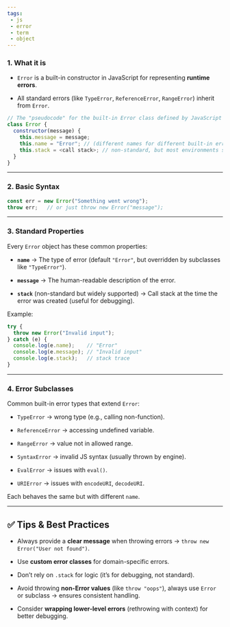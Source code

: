 ```yaml
---
tags: 
 - js
 - error
 - term
 - object
---
```


### 1. **What it is**

- `Error` is a built-in constructor in JavaScript for representing **runtime errors**.
    
- All standard errors (like `TypeError`, `ReferenceError`, `RangeError`) inherit from `Error`.
    

```js
// The "pseudocode" for the built-in Error class defined by JavaScript itself
class Error {
  constructor(message) {
    this.message = message;
    this.name = "Error"; // (different names for different built-in error classes)
    this.stack = <call stack>; // non-standard, but most environments support it
  }
}
```

---

### 2. **Basic Syntax**

```js
const err = new Error("Something went wrong");
throw err;   // or just throw new Error("message");
```

---

### 3. **Standard Properties**

Every `Error` object has these common properties:

- **`name`** → The type of error (default `"Error"`, but overridden by subclasses like `"TypeError"`).
    
- **`message`** → The human-readable description of the error.
    
- **`stack`** (non-standard but widely supported) → Call stack at the time the error was created (useful for debugging).
    

Example:

```js
try {
  throw new Error("Invalid input");
} catch (e) {
  console.log(e.name);    // "Error"
  console.log(e.message); // "Invalid input"
  console.log(e.stack);   // stack trace
}
```

---

### 4. **Error Subclasses**

Common built-in error types that extend `Error`:

- `TypeError` → wrong type (e.g., calling non-function).
    
- `ReferenceError` → accessing undefined variable.
    
- `RangeError` → value not in allowed range.
    
- `SyntaxError` → invalid JS syntax (usually thrown by engine).
    
- `EvalError` → issues with `eval()`.
    
- `URIError` → issues with `encodeURI`, `decodeURI`.
    

Each behaves the same but with different `name`.

---

## ✅ Tips & Best Practices

- Always provide a **clear message** when throwing errors → `throw new Error("User not found")`.
    
- Use **custom error classes** for domain-specific errors.
    
- Don’t rely on `.stack` for logic (it’s for debugging, not standard).
    
- Avoid throwing **non-Error values** (like `throw "oops"`), always use `Error` or subclass → ensures consistent handling.
    
- Consider **wrapping lower-level errors** (rethrowing with context) for better debugging.
    
